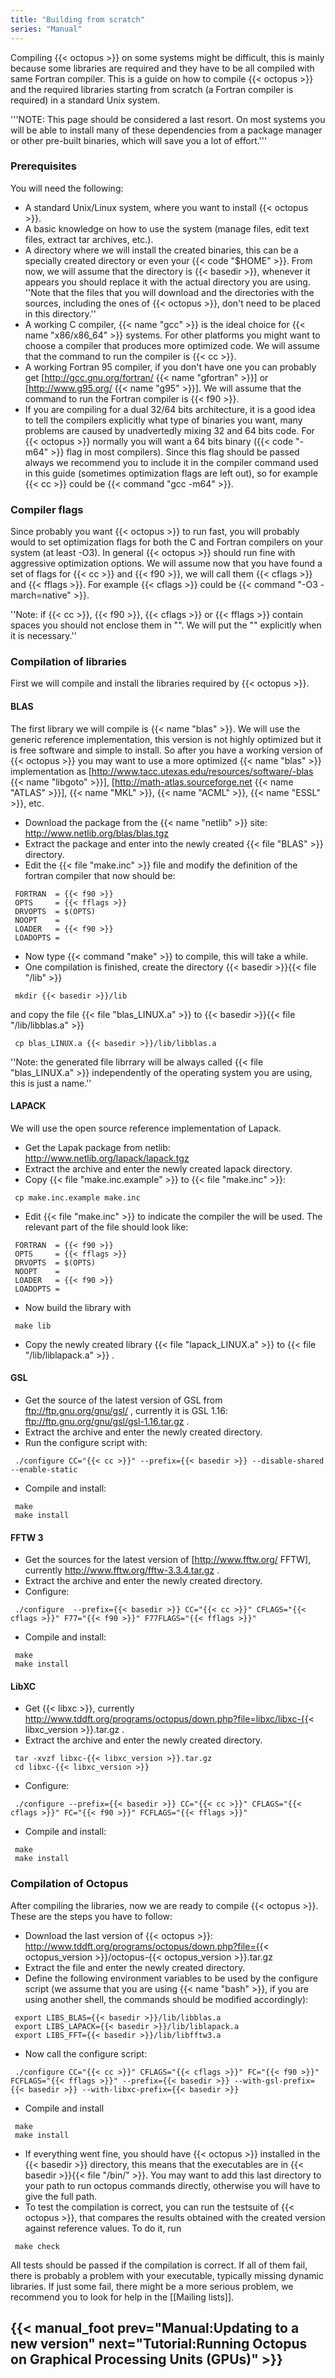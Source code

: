 ```yaml
---
title: "Building from scratch"
series: "Manual"
---
```



Compiling {{< octopus >}} on some systems might be difficult, this is mainly because some libraries are required and they have to be all compiled with same Fortran compiler. This is a guide on how to compile {{< octopus >}} and the required libraries starting from scratch (a Fortran compiler is required) in a standard Unix system.

'''NOTE: This page should be considered a last resort. On most systems you will be able to install many of these dependencies from a package manager or other pre-built binaries, which will save you a lot of effort.'''

###  Prerequisites  

You will need the following:

* A standard Unix/Linux system, where you want to install {{< octopus >}}.
* A basic knowledge on how to use the system (manage files, edit text files, extract tar archives, etc.).
* A directory where we will install the created binaries, this can be a specially created directory or even your {{< code "$HOME" >}}. From now, we will assume that the directory is {{< basedir >}}, whenever it appears you should replace it with the actual directory you are using. ''Note that the files that you will download and the directories with the sources, including the ones of {{< octopus >}}, don't need to be placed in this directory.''
* A working C compiler, {{< name "gcc" >}} is the ideal choice for {{< name "x86/x86_64" >}} systems. For other platforms you might want to choose a compiler that produces more optimized code. We will assume that the command to run the compiler is {{< cc >}}.
* A working Fortran 95 compiler, if you don't have one you can probably get [http://gcc.gnu.org/fortran/ {{< name "gfortran" >}}] or [http://www.g95.org/ {{< name "g95" >}}]. We will assume that the command to run the Fortran compiler is {{< f90 >}}.
* If you are compiling for a dual 32/64 bits architecture, it is a good idea to tell the compilers explicitly what type of binaries you want, many problems are caused by unadvertedly mixing 32 and 64 bits code. For {{< octopus >}} normally you will want a 64 bits binary ({{< code "-m64" >}} flag in most compilers). Since this flag should be passed always we recommend you to include it in the compiler command used in this guide (sometimes optimization flags are left out), so for example {{< cc >}} could be {{< command "gcc -m64" >}}.

###  Compiler flags  

Since probably you want {{< octopus >}} to run fast, you will probably would to set optimization flags for both the C and Fortran compilers on your system (at least -O3). In general {{< octopus >}} should run fine with aggressive optimization options. We will assume now that you have found a set of flags for {{< cc >}} and {{< f90 >}}, we will call them {{< cflags >}} and {{< fflags >}}. For example {{< cflags >}} could be {{< command "<nowiki>-O3 -march=native</nowiki>" >}}.

''Note: if {{< cc >}}, {{< f90 >}}, {{< cflags >}} or {{< fflags >}} contain spaces you should not enclose them in "". We will put the "" explicitly when it is necessary.''

###  Compilation of libraries  

First we will compile and install the libraries required by {{< octopus >}}.
####  BLAS  

The first library we will compile is {{< name "blas" >}}. We will use the generic reference implementation, this version is not highly optimized but it is free software and simple to install. So after you have a working version of {{< octopus >}} you may want to use a more optimized {{< name "blas" >}} implementation as [http://www.tacc.utexas.edu/resources/software/-blas {{< name "libgoto" >}}], [http://math-atlas.sourceforge.net {{< name "ATLAS" >}}], {{< name "MKL" >}}, {{< name "ACML" >}}, {{< name "ESSL" >}}, etc.

* Download the package from the {{< name "netlib" >}} site: http://www.netlib.org/blas/blas.tgz
* Extract the package and enter into the newly created {{< file "BLAS" >}} directory.
* Edit the {{< file "make.inc" >}} file and modify the definition of the fortran compiler that now should be:

```text
 FORTRAN  = {{< f90 >}}
 OPTS     = {{< fflags >}}
 DRVOPTS  = $(OPTS)
 NOOPT    =
 LOADER   = {{< f90 >}}
 LOADOPTS =
```
* Now type {{< command "make" >}} to compile, this will take a while.
* One compilation is finished, create the directory {{< basedir >}}{{< file "/lib" >}} 
```text
 mkdir {{< basedir >}}/lib
```
and copy the file {{< file "blas_LINUX.a" >}} to {{< basedir >}}{{< file "/lib/libblas.a" >}}
```text
 cp blas_LINUX.a {{< basedir >}}/lib/libblas.a
```

''Note: the generated file librrary will be always called {{< file "blas_LINUX.a" >}} independently of the operating system you are using, this is just a name.''

####  LAPACK  

We will use the open source reference implementation of Lapack.

* Get the Lapak package from netlib: http://www.netlib.org/lapack/lapack.tgz
* Extract the archive and enter the newly created lapack directory.
* Copy {{< file "make.inc.example" >}} to {{< file "make.inc" >}}:
```text
 cp make.inc.example make.inc
```
* Edit {{< file "make.inc" >}} to indicate the compiler the will be used. The relevant part of the file should look like:
```text
 FORTRAN  = {{< f90 >}}
 OPTS     = {{< fflags >}}
 DRVOPTS  = $(OPTS)
 NOOPT    =
 LOADER   = {{< f90 >}}
 LOADOPTS =
```
* Now build the library with
```text
 make lib
```
* Copy the newly created library {{< file "lapack_LINUX.a" >}} to {{< file "<basedir>/lib/liblapack.a" >}} .

####  GSL  

* Get the source of the latest version of GSL from ftp://ftp.gnu.org/gnu/gsl/ , currently it is GSL 1.16: ftp://ftp.gnu.org/gnu/gsl/gsl-1.16.tar.gz .
* Extract the archive and enter the newly created directory.
* Run the configure script with:
```text
 ./configure CC="{{< cc >}}" --prefix={{< basedir >}} --disable-shared --enable-static
```
* Compile and install:
```text
 make
 make install
```

####  FFTW 3  

* Get the sources for the latest version of [http://www.fftw.org/ FFTW], currently http://www.fftw.org/fftw-3.3.4.tar.gz .
* Extract the archive and enter the newly created directory.
* Configure:
```text
 ./configure  --prefix={{< basedir >}} CC="{{< cc >}}" CFLAGS="{{< cflags >}}" F77="{{< f90 >}}" F77FLAGS="{{< fflags >}}"
```
* Compile and install:
```text
 make
 make install
```

####  LibXC  

* Get {{< libxc >}}, currently http://www.tddft.org/programs/octopus/down.php?file=libxc/libxc-{{< libxc_version >}}.tar.gz .
* Extract the archive and enter the newly created directory.
```text
 tar -xvzf libxc-{{< libxc_version >}}.tar.gz
 cd libxc-{{< libxc_version >}}
```
* Configure:
```text
 ./configure --prefix={{< basedir >}} CC="{{< cc >}}" CFLAGS="{{< cflags >}}" FC="{{< f90 >}}" FCFLAGS="{{< fflags >}}"
```
* Compile and install:
```text
 make
 make install
```

###  Compilation of Octopus  

After compiling the libraries, now we are ready to compile {{< octopus >}}. These are the steps you have to follow:

* Download the last version of {{< octopus >}}: http://www.tddft.org/programs/octopus/down.php?file={{< octopus_version >}}/octopus-{{< octopus_version >}}.tar.gz
* Extract the file and enter the newly created directory.
* Define the following environment variables to be used by the configure script (we assume that you are using {{< name "bash" >}}, if you are using another shell, the commands should be modified accordingly):
```text
 export LIBS_BLAS={{< basedir >}}/lib/libblas.a
 export LIBS_LAPACK={{< basedir >}}/lib/liblapack.a
 export LIBS_FFT={{< basedir >}}/lib/libfftw3.a
```
* Now call the configure script:
```text
 ./configure CC="{{< cc >}}" CFLAGS="{{< cflags >}}" FC="{{< f90 >}}" FCFLAGS="{{< fflags >}}" --prefix={{< basedir >}} --with-gsl-prefix={{< basedir >}} --with-libxc-prefix={{< basedir >}}
```
* Compile and install
```text
 make
 make install
```
* If everything went fine, you should have {{< octopus >}} installed in the {{< basedir >}} directory, this means that the executables are in {{< basedir >}}{{< file "/bin/" >}}. You may want to add this last directory to your path to run octopus commands directly, otherwise you will have to give the full path.
* To test the compilation is correct, you can run the testsuite of {{< octopus >}}, that compares the results obtained with the created version against reference values. To do it, run
```text
 make check
```
All tests should be passed if the compilation is correct. If all of them fail, there is probably a problem with your executable, typically missing dynamic libraries. If
just some fail, there might be a more serious problem, we recommend you to look for help in the [[Mailing lists]].


{{< manual_foot prev="Manual:Updating to a new version" next="Tutorial:Running Octopus on Graphical Processing Units (GPUs)" >}}
---------------------------------------------

